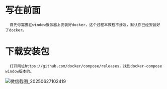 # 写在前面
      首先你需要在window服务器上安装好docker，这个过程本教程不涉及，默认你已经安装好了docker。
# 下载安装包
      打开网址https://github.com/docker/compose/releases，找到docker-compose window版本的。

![微信截图_20250627102419](https://github.com/user-attachments/assets/b1abc987-ae44-4770-b84b-584ca751d5c9)
